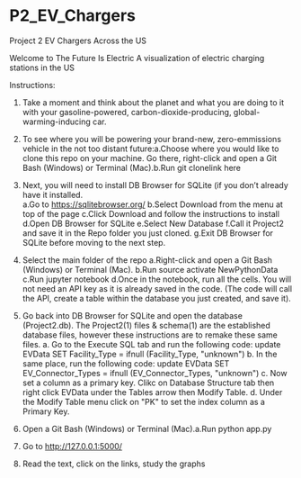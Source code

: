 # P2_EV_Chargers
Project 2 EV Chargers Across the US

Welcome to The Future Is Electric
A visualization of electric charging stations in the US

Instructions:

1. Take a moment and think about the planet and what you are doing to it with your gasoline-powered, carbon-dioxide-producing, global-warming-inducing car.

2. To see where you will be powering your brand-new, zero-emmissions vehicle in the not too distant future:a.Choose where you would like to clone this repo on your    machine. Go there, right-click and open a Git Bash (Windows) or Terminal (Mac).b.Run git clonelink here

3. Next, you will need to install DB Browser for SQLite (if you don’t already have it installed.  
    a.Go to https://sqlitebrowser.org/
    b.Select Download from the menu at top of the page
    c.Click Download and follow the instructions to install
    d.Open DB Browser for SQLite
    e.Select New Database
    f.Call it Project2 and save it in the Repo folder you just cloned.
    g.Exit DB Browser for SQLite before moving to the next step.

4. Select the main folder of the repo
    a.Right-click and open a Git Bash (Windows) or Terminal (Mac).
    b.Run source activate NewPythonData
    c.Run jupyter notebook 
    d.Once in the notebook, run all the cells. You will not need an API key as it is already saved in the code. (The code will call the API, create a table within the database you just created, and save it).

5. Go back into DB Browser for SQLite and open the database (Project2.db). The Project2(1) files & schema(1) are the established database files, however these instructions are to remake these same files.
    a.  Go to the Execute SQL tab and run the following code: update EVData SET Facility_Type = ifnull  (Facility_Type, "unknown")
    b.  In the same place, run the following code: update EVData SET EV_Connector_Types = ifnull (EV_Connector_Types, "unknown")
    c.  Now set a column as a primary key. Clikc on Database Structure tab then right click EVData under the Tables arrow then Modify Table.
    d.  Under the Modify Table menu click on "PK" to set the index column as a Primary Key.

6. Open a Git Bash (Windows) or Terminal (Mac).a.Run python app.py

7. Go to http://127.0.0.1:5000/

8. Read the text, click on the links, study the graphs
